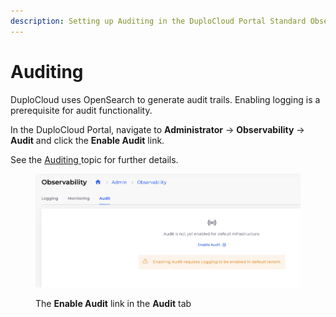```yaml
---
description: Setting up Auditing in the DuploCloud Portal Standard Observability Suite
---
```


# Auditing

DuploCloud uses OpenSearch to generate audit trails. Enabling logging is a prerequisite for audit functionality.

In the DuploCloud Portal,  navigate to **Administrator** -> **Observability** -> **Audit** and click the **Enable Audit** link.&#x20;

See the [Auditing ](../../auditing.md)topic for further details.

<figure><img src="../../../.gitbook/assets/image (445).png" alt=""><figcaption><p>The <strong>Enable Audit</strong> link in the <strong>Audit</strong> tab</p></figcaption></figure>
